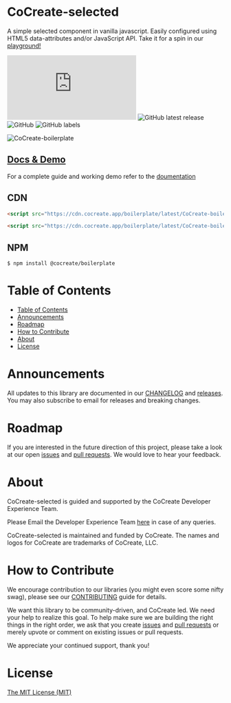 # CoCreate-selected
A simple selected component in vanilla javascript. Easily configured using HTML5 data-attributes and/or JavaScript API. Take it for a spin in our [playground!](https://cocreate.app/docs/selected)

![GitHub file size in bytes](https://img.shields.io/github/size/CoCreate-app/CoCreate-selected/dist/CoCreate-selected.min.js?label=minified%20size&style=for-the-badge) 
![GitHub latest release](https://img.shields.io/github/v/release/CoCreate-app/CoCreate-selected?style=for-the-badge)
![GitHub](https://img.shields.io/github/license/CoCreate-app/CoCreate-selected?style=for-the-badge) 
![GitHub labels](https://img.shields.io/github/labels/CoCreate-app/CoCreate-selected/help%20wanted?style=for-the-badge)

![CoCreate-boilerplate](https://cdn.cocreate.app/docs/CoCreate-boilerplate.gif)

## [Docs & Demo](https://cocreate.app/docs/selected)

For a complete guide and working demo refer to the [doumentation](https://cocreate.app/docs/boilerplate)

## CDN
```html
<script src="https://cdn.cocreate.app/boilerplate/latest/CoCreate-boilerplate.min.js"></script>
```
```html
<script src="https://cdn.cocreate.app/boilerplate/latest/CoCreate-boilerplate.min.css"></script>
```

## NPM
```shell
$ npm install @cocreate/boilerplate
```

# Table of Contents

- [Table of Contents](#table-of-contents)
- [Announcements](#announcements)
- [Roadmap](#roadmap)
- [How to Contribute](#how-to-contribute)
- [About](#about)
- [License](#license)

<a name="announcements"></a>
# Announcements

All updates to this library are documented in our [CHANGELOG](https://github.com/CoCreate-app/CoCreate-selected/blob/master/CHANGELOG.md) and [releases](https://github.com/CoCreate-app/CoCreate-selected/releases). You may also subscribe to email for releases and breaking changes. 

<a name="roadmap"></a>
# Roadmap

If you are interested in the future direction of this project, please take a look at our open [issues](https://github.com/CoCreate-app/CoCreate-selected/issues) and [pull requests](https://github.com/CoCreate-app/CoCreate-selected/pulls). We would love to hear your feedback.


<a name="about"></a>
# About

CoCreate-selected is guided and supported by the CoCreate Developer Experience Team.

Please Email the Developer Experience Team [here](mailto:develop@cocreate.app) in case of any queries.

CoCreate-selected is maintained and funded by CoCreate. The names and logos for CoCreate are trademarks of CoCreate, LLC.

<a name="contribute"></a>
# How to Contribute

We encourage contribution to our libraries (you might even score some nifty swag), please see our [CONTRIBUTING](https://github.com/CoCreate-app/CoCreate-selected/blob/master/CONTRIBUTING.md) guide for details.

We want this library to be community-driven, and CoCreate led. We need your help to realize this goal. To help make sure we are building the right things in the right order, we ask that you create [issues](https://github.com/CoCreate-app/CoCreate-boilerplate/issues) and [pull requests](https://github.com/CoCreate-app/CoCreate-boilerplate/pulls) or merely upvote or comment on existing issues or pull requests.

We appreciate your continued support, thank you!

# License
[The MIT License (MIT)](https://github.com/CoCreate-app/CoCreate-selected/blob/master/LICENSE)

